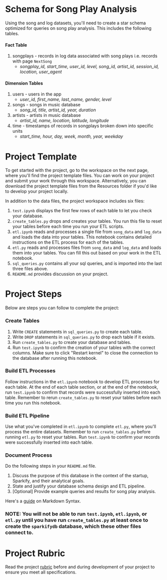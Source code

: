 Schema for Song Play Analysis
=============================

Using the song and log datasets, you'll need to create a star schema optimized for queries on song play analysis. This includes the following tables.

#### Fact Table

1.  songplays - records in log data associated with song plays i.e. records with page `NextSong`
    -   *songplay_id, start_time, user_id, level, song_id, artist_id, session_id, location, user_agent*

#### Dimension Tables

1.  users - users in the app
    -   *user_id, first_name, last_name, gender, level*
2.  songs - songs in music database
    -   *song_id, title, artist_id, year, duration*
3.  artists - artists in music database
    -   *artist_id, name, location, latitude, longitude*
4.  time - timestamps of records in songplays broken down into specific units
    -   *start_time, hour, day, week, month, year, weekday*

Project Template
================

To get started with the project, go to the workspace on the next page, where you'll find the project template files. You can work on your project and submit your work through this workspace. Alternatively, you can download the project template files from the Resources folder if you'd like to develop your project locally.

In addition to the data files, the project workspace includes six files:

1.  `test.ipynb` displays the first few rows of each table to let you check your database.
2.  `create_tables.py` drops and creates your tables. You run this file to reset your tables before each time you run your ETL scripts.
3.  `etl.ipynb` reads and processes a single file from `song_data` and `log_data` and loads the data into your tables. This notebook contains detailed instructions on the ETL process for each of the tables.
4.  `etl.py` reads and processes files from `song_data` and `log_data` and loads them into your tables. You can fill this out based on your work in the ETL notebook.
5.  `sql_queries.py` contains all your sql queries, and is imported into the last three files above.
6.  `README.md` provides discussion on your project.

Project Steps
=============

Below are steps you can follow to complete the project:

### Create Tables

1.  Write `CREATE` statements in `sql_queries.py` to create each table.
2.  Write `DROP` statements in `sql_queries.py` to drop each table if it exists.
3.  Run `create_tables.py` to create your database and tables.
4.  Run `test.ipynb` to confirm the creation of your tables with the correct columns. Make sure to click "Restart kernel" to close the connection to the database after running this notebook.

### Build ETL Processes

Follow instructions in the `etl.ipynb` notebook to develop ETL processes for each table. At the end of each table section, or at the end of the notebook, run `test.ipynb` to confirm that records were successfully inserted into each table. Remember to rerun `create_tables.py` to reset your tables before each time you run this notebook.

### Build ETL Pipeline

Use what you've completed in `etl.ipynb` to complete `etl.py`, where you'll process the entire datasets. Remember to run `create_tables.py` before running `etl.py` to reset your tables. Run `test.ipynb` to confirm your records were successfully inserted into each table.

### Document Process

Do the following steps in your `README.md` file.

1.  Discuss the purpose of this database in the context of the startup, Sparkify, and their analytical goals.
2.  State and justify your database schema design and ETL pipeline.
3.  [Optional] Provide example queries and results for song play analysis.

Here's a [guide](https://www.markdownguide.org/basic-syntax/) on Markdown Syntax.

### NOTE: You will not be able to run `test.ipynb`, `etl.ipynb`, or `etl.py` until you have run `create_tables.py` at least once to create the `sparkifydb` database, which these other files connect to.

Project Rubric
==============

Read the project [rubric](https://review.udacity.com/#!/rubrics/2500/view) before and during development of your project to ensure you meet all specifications.